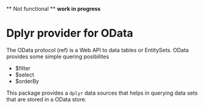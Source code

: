 ** Not functional ** __work in progress__

# Dplyr provider for OData

The OData protocol (ref) is a Web API to data tables or EntitySets.
OData provides some simple quering posibilites

- $filter
- $select
- $orderBy

This package provides a `dplyr` data sources that helps in querying data sets
that are stored in a OData store.
